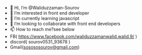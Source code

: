 - 👋 Hi, I’m @Waliduzzaman-Sourov
- 👀 I’m interested in front end developer
- 🌱 I’m currently learning javascript
- 💞️ I’m looking to collaborate with front end developers
- 📫 How to reach me?see below
- FB( https://www.facebook.com/waliduzzamanwalid.walid.9/ )
- discord( sourov0531_93678 )
- Gmail(sosososourov@gmail.com)

<!---
Waliduzzaman-Sourov/Waliduzzaman-Sourov is a ✨ special ✨ repository because its `README.md` (this file) appears on your GitHub profile.
You can click the Preview link to take a look at your changes.
--->
